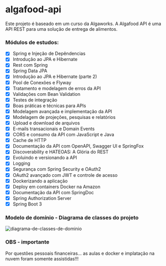 # algafood-api
Este projeto é baseado em um curso da Algaworks. A Algafood API é uma API REST para uma solução de entrega de alimentos.


### Módulos de estudos: 
- [x] Spring e Injeção de Depêndencias
- [x] Introdução ao JPA e Hibernate 
- [x] Rest com Spring
- [x] Spring Data JPA
- [x] Introdução ao JPA e Hibernate (parte 2)
- [x] Pool de Conexões e Flyway
- [x] Tratamento e modelagem de erros da API
- [x] Validações com Bean Validation
- [x] Testes de integração
- [x] Boas práticas e técnicas para APIs
- [x] Modelagem avançada e implementação da API
- [x] Modelagem de projeções, pesquisas e relatórios
- [x] Upload e download de arquivos
- [x] E-mails transacionais e Domain Events
- [x] CORS e consumo da API com JavaScript e Java
- [x] Cache de HTTP
- [x] Documentação da API com OpenAPI, Swagger UI e SpringFox
- [x] Discoverability e HATEOAS: A Glória do REST
- [x] Evoluindo e versionando a API
- [x] Logging
- [x] Segurança com Spring Security e OAuth2
- [x] OAuth2 avançado com JWT e controle de acesso
- [x] Dockerizando a aplicação
- [x] Deploy em containers Docker na Amazon
- [x] Documentação da API com SpringDoc
- [x] Spring Authorization Server
- [x] Spring Boot 3

### Modelo de domínio - Diagrama de classes do projeto
![diagrama-de-classes-de-dominio](https://user-images.githubusercontent.com/122272283/213442821-20f595ed-0559-4c77-b296-38f005422eb3.jpg)


### OBS - importante
Por questões pessoais financeiras... as aulas e docker e implatação na nuvem foram somente assistidas!!!

